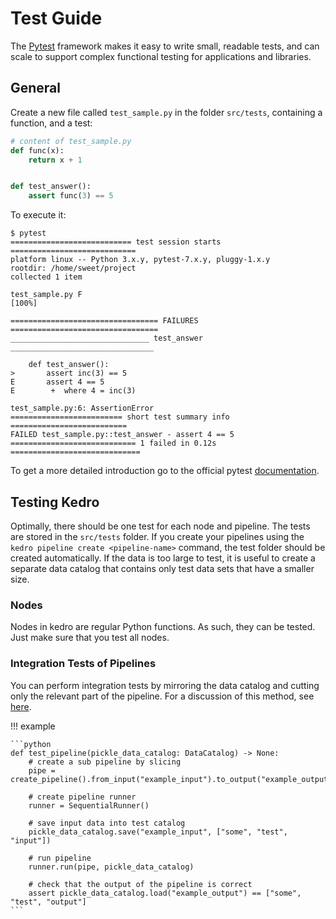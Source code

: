 # Test Guide

The [Pytest](https://docs.pytest.org/en/latest/) framework makes it easy to write small, readable tests, and can scale to support complex functional testing for applications and libraries.

## General

Create a new file called `test_sample.py` in the folder `src/tests`, containing a function, and a test:

```python
# content of test_sample.py
def func(x):
    return x + 1


def test_answer():
    assert func(3) == 5
```

To execute it:

```console
$ pytest
=========================== test session starts ============================
platform linux -- Python 3.x.y, pytest-7.x.y, pluggy-1.x.y
rootdir: /home/sweet/project
collected 1 item

test_sample.py F                                                     [100%]

================================= FAILURES =================================
_______________________________ test_answer ________________________________

    def test_answer():
>       assert inc(3) == 5
E       assert 4 == 5
E        +  where 4 = inc(3)

test_sample.py:6: AssertionError
========================= short test summary info ==========================
FAILED test_sample.py::test_answer - assert 4 == 5
============================ 1 failed in 0.12s =============================
```

To get a more detailed introduction go to the official pytest [documentation](https://docs.pytest.org/en/latest/getting-started.html).

## Testing Kedro

Optimally, there should be one test for each node and pipeline.
The tests are stored in the `src/tests` folder.
If you create your pipelines using the `kedro pipeline create <pipeline-name>` command, the test folder should be created automatically.
If the data is too large to test, it is useful to create a separate data catalog that contains only test data sets that have a smaller size.

### Nodes

Nodes in kedro are regular Python functions.
As such, they can be tested.
Just make sure that you test all nodes.

### Integration Tests of Pipelines

You can perform integration tests by mirroring the data catalog and cutting only the relevant part of the pipeline.
For a discussion of this method, see [here](https://github.com/kedro-org/kedro/discussions/1068).

!!! example

    ```python
    def test_pipeline(pickle_data_catalog: DataCatalog) -> None:
        # create a sub pipeline by slicing
        pipe = create_pipeline().from_input("example_input").to_output("example_output")

        # create pipeline runner
        runner = SequentialRunner()

        # save input data into test catalog
        pickle_data_catalog.save("example_input", ["some", "test", "input"])

        # run pipeline
        runner.run(pipe, pickle_data_catalog)

        # check that the output of the pipeline is correct
        assert pickle_data_catalog.load("example_output") == ["some", "test", "output"]
    ```
